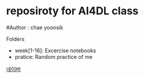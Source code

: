 # reposiroty for Al4DL class

#Author : chae yoonsik


Folders
* week[1-16]: Excercise notebooks
* pratice: Random practice of me

[네이버](https://www.naver.com)


